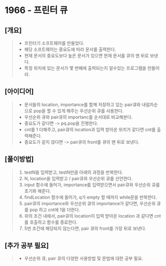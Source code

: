 1966 - 프린터 큐
==========

[개요]
--
> * 프린터기 소프트웨어를 만들었다.
> * 해당 소프트웨어는 중요도에 따라 문서를 출력한다.
> * 현재 문서의 중요도보다 높은 문서가 있으면 현재 문서를 큐의 맨 뒤로 보낸다.
> * 특정 위치에 있는 문서가 몇 번째에 출력되는지 알수있는 프로그램을 만들어라.

[아이디어]
--
> * 문서들의 location, importance를 함께 저장하고 있는 pair큐와 내림차순으로 pop을 할 수 있게 해주는 우선순위 큐를 사용한다.
> * 우선순위 큐와 pair큐의 importanc를 순서대로 비교해본다.
> * 중요도가 같다면 -> pq.pop을 진행한다.
> * cnt를 1 더해주고, pair큐의 location과 입력 받아온 위치가 같다면 cnt를 출력해준다.
> * 중요도가 같지 않다면 -> pair큐의 front를 큐의 맨 뒤로 보낸다.

[풀이방법]
--
> 1. testN을 입력받고, testN만큼 아래의 과정을 반복한다.
> 2. N, location을 입력받고 / pair큐와 우선순위 큐를 선언한다.
> 3. input 함수에 들어가, importance를 입력받으면서 pair큐와 우선순위 큐를 초기화 해준다.
> 4. findLocation 함수에 들어가, q가 empty 할 때까지 while문을 반복한다.
> 5. pair큐의 importance와 우선순위 큐의 importance가 같다면, 우선순위 큐를 pop 하고 cnt에 1을 더한다.
> 6. 위의 조건 내에서, pair큐의 location이 입력 받아온 location 과 같다면 cnt를 호출하고 함수를 종료한다.
> 7. 5번 조건에 해당되지 않는다면, pair 큐의 front를 가장 뒤로 보낸다.

[추가 공부 필요]
--
> * 우선순위 큐, pair 큐의 다양한 사용방법 및 문법에 대한 공부 필요.
